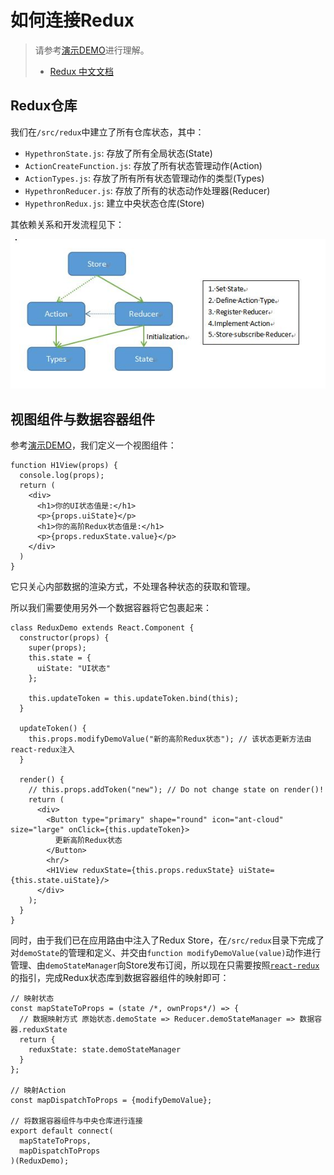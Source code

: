 # 如何连接Redux

> 请参考[演示DEMO](/src/components/ReduxDemo/ReduxDemo.js)进行理解。
> 
> - [Redux 中文文档](https://www.redux.org.cn/)

## Redux仓库

我们在`/src/redux`中建立了所有仓库状态，其中：
- `HypethronState.js`: 存放了所有全局状态(State)
- `ActionCreateFunction.js`: 存放了所有状态管理动作(Action)
- `ActionTypes.js`: 存放了所有所有状态管理动作的类型(Types)
- `HypethronReducer.js`: 存放了所有的状态动作处理器(Reducer)
- `HypethronRedux.js`: 建立中央状态仓库(Store)

其依赖关系和开发流程见下：

![](/documents/pics/HowToConnectReduxPic1.jpg)

## 视图组件与数据容器组件

参考[演示DEMO](/src/components/ReduxDemo/ReduxDemo.js)，我们定义一个视图组件：
```
function H1View(props) {
  console.log(props);
  return (
    <div>
      <h1>你的UI状态值是:</h1>
      <p>{props.uiState}</p>
      <h1>你的高阶Redux状态值是:</h1>
      <p>{props.reduxState.value}</p>
    </div>
  )
}
```
它只关心内部数据的渲染方式，不处理各种状态的获取和管理。

所以我们需要使用另外一个数据容器将它包裹起来：
```
class ReduxDemo extends React.Component {
  constructor(props) {
    super(props);
    this.state = {
      uiState: "UI状态"
    };

    this.updateToken = this.updateToken.bind(this);
  }

  updateToken() {
    this.props.modifyDemoValue("新的高阶Redux状态"); // 该状态更新方法由react-redux注入
  }

  render() {
    // this.props.addToken("new"); // Do not change state on render()!
    return (
      <div>
        <Button type="primary" shape="round" icon="ant-cloud" size="large" onClick={this.updateToken}>
          更新高阶Redux状态
        </Button>
        <hr/>
        <H1View reduxState={this.props.reduxState} uiState={this.state.uiState}/>
      </div>
    );
  }
}
```

同时，由于我们已在应用路由中注入了Redux Store，在`/src/redux`目录下完成了对`demoState`的管理和定义、并交由`function modifyDemoValue(value)`动作进行管理、由`demoStateManager`向Store发布订阅，所以现在只需要按照[`react-redux`](https://react-redux.js.org/introduction/quick-start)的指引，完成Redux状态库到数据容器组件的映射即可：
```
// 映射状态
const mapStateToProps = (state /*, ownProps*/) => {
  // 数据映射方式 原始状态.demoState => Reducer.demoStateManager => 数据容器.reduxState
  return {
    reduxState: state.demoStateManager
  }
};

// 映射Action
const mapDispatchToProps = {modifyDemoValue};

// 将数据容器组件与中央仓库进行连接
export default connect(
  mapStateToProps,
  mapDispatchToProps
)(ReduxDemo);
```
